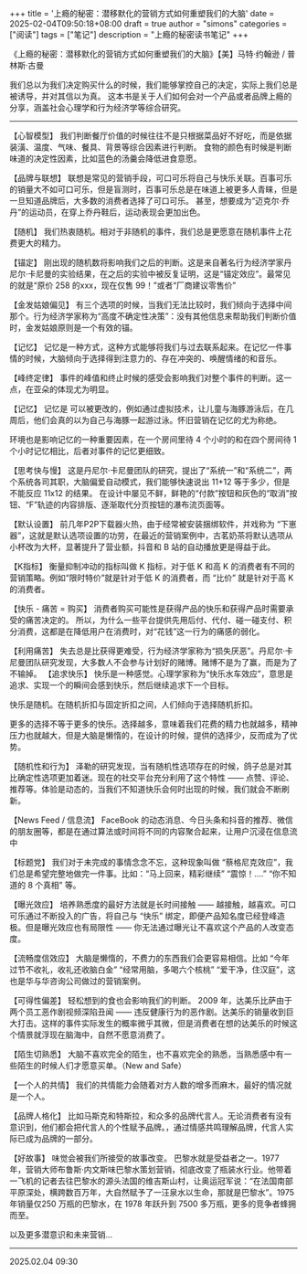 +++
title = '上瘾的秘密：潜移默化的营销方式如何重塑我们的大脑'
date = 2025-02-04T09:50:18+08:00
draft = true
author = "simons"
categories = ["阅读"]
tags = ["笔记"]
description = "上瘾的秘密读书笔记"
+++

《上瘾的秘密：潜移默化的营销方式如何重塑我们的大脑》【美】马特·约翰逊 / 普林斯·古曼

我们总以为我们决定购买什么的时候，我们能够掌控自己的决定，实际上我们总是被诱导，并对其信以为真。
这本书是关于人们如何会对一个产品或者品牌上瘾的分享，涵盖社会心理学和行为经济学等综合研究。

----

【心智模型】
我们判断餐厅价值的时候往往不是只根据菜品好不好吃，而是依据装潢、温度、气味、餐具、背景等综合因素进行判断。
食物的颜色有时候是判断味道的决定性因素，比如蓝色的汤羹会降低进食意愿。

【品牌与联想】
联想是常见的营销手段，可口可乐将自己与快乐关联。百事可乐的销量大不如可口可乐，但是盲测时，百事可乐总是在味道上被更多人青睐，但是一旦知道品牌后，大多数的消费者选择了可口可乐。
甚至，想要成为“迈克尔·乔丹”的运动员，在穿上乔丹鞋后，运动表现会更加出色。

【随机】
我们热衷随机。相对于非随机的事件，我们总是更愿意在随机事件上花费更大的精力。

【锚定】
刚出现的随机数将影响我们之后的判断。这是来自著名行为经济学家丹尼尔·卡尼曼的实验结果，在之后的实验中被反复证明，这是“锚定效应”。最常见的就是“原价 258 的xxx，现在仅售 99！”或者“厂商建议零售价”

【金发姑娘偏见】
有三个选项的时候，当我们无法比较时，我们倾向于选择中间那个。行为经济学家称为“高度不确定性决策”：没有其他信息来帮助我们判断价值时，金发姑娘原则是一个有效的锚。

【记忆】
记忆是一种方式，这种方式能够将我们与过去联系起来。在记忆一件事情的时候，大脑倾向于选择得到注意力的、存在冲突的、唤醒情绪的和音乐。

【峰终定律】
事件的峰值和终止时候的感受会影响我们对整个事件的判断。这一点，在亚朵的体现尤为明显。

【记忆】
记忆是 可以被更改的，例如通过虚拟技术，让儿童与海豚游泳后，在几周后，他们会真的以为自己与海豚一起游过泳。怀旧营销在记忆的尤为称绝。

环境也是影响记忆的一种重要因素，在一个房间里待 4 个小时的和在四个房间待 1 个小时记忆相比，后者对事件的记忆更细致。

【思考快与慢】
这是丹尼尔·卡尼曼团队的研究，提出了“系统一”和“系统二”，两个系统各司其职，大脑偏爱自动模式，我们能够快速说出 11+12 等于多少，但是不能反应 11x12 的结果。
在设计中屡见不鲜，鲜艳的“付款”按钮和灰色的“取消”按钮、“F”轨迹的内容排版、逐渐取代分页按钮的瀑布流页面等。

【默认设置】
前几年P2P下载器火热，由于经常被安装捆绑软件，并戏称为 “下崽器”，这就是默认选项设置的功劳，在最近的营销案例中，古茗奶茶将默认选项从小杯改为大杯，显著提升了营业额，抖音和 B 站的自动播放更是得益于此。

【K指标】
衡量抑制冲动的指标叫做 K 指标，对于低 K 和高 K 的消费者有不同的营销策略。例如“限时特价”就是针对于低 K 的消费者，而 “比价” 就是针对于高 K 的消费者。

【快乐 - 痛苦 = 购买】
消费者购买可能性是获得产品的快乐和获得产品时需要承受的痛苦决定的。
所以，为什么一些平台提供先用后付、代付、碰一碰支付、积分消费，这都是在降低用户在消费时，对“花钱”这一行为的痛感的弱化。

【利用痛苦】
失去总是比获得更难受，行为经济学家称为“损失厌恶”。丹尼尔·卡尼曼团队研究发现，大多数人不会参与计划好的赌博。赌博不是为了赢，而是为了不输掉。
【追求快乐】
快乐是一种感觉。心理学家称为“快乐水车效应”，意思是追求、实现一个的瞬间会感到快乐，然后继续追求下一个目标。

快乐是随机。在随机折扣与固定折扣之间，人们倾向于选择随机折扣。

更多的选择不等于更多的快乐。选择越多，意味着我们花费的精力也就越多，精神压力也就越大，但是大脑是懒惰的，在设计的时候，提供的选择少，反而成为了优势。

【随机性和行为】
泽勒的研究发现，当有随机性选项存在的时候，鸽子总是对其比确定性选项更加着迷。现在的社交平台充分利用了这个特性 —— 点赞、评论、推荐等。体验是动态的，当我们不知道快乐会何时出现的时候，我们就会不断刷新。

【News Feed / 信息流】
FaceBook 的动态消息、今日头条和抖音的推荐、微信的朋友圈等，都是在通过算法或时间将不同的内容聚合起来，让用户沉浸在信息流中

【标题党】
我们对于未完成的事情念念不忘，这种现象叫做 “蔡格尼克效应”，我们总是希望完整地做完一件事。比如：“马上回来，精彩继续” “震惊！....” “你不知道的 8 个真相” 等。

【曝光效应】
培养熟悉度的最好方法就是长时间接触 —— 越接触，越喜欢。可口可乐通过不断投入的广告，将自己与 “快乐” 绑定，即便产品知名度已经登峰造极。但是曝光效应也有局限性 —— 你无法通过曝光让不喜欢这个产品的人改变态度。

【流畅度信效应】
大脑是懒惰的，不费力的东西我们会更容易相信。比如 “今年过节不收礼，收礼还收脑白金” “经常用脑，多喝六个核桃” “爱干净，住汉庭”，这也是华与华咨询公司做过的营销案例。

【可得性偏差】
轻松想到的食也会影响我们的判断。
2009 年，达美乐比萨由于两个员工恶作剧视频深陷丑闻 —— 违反健康行为的恶作剧。达美乐的销量收到巨大打击。这样的事件实际发生的概率微乎其微，但是消费者在想的达美乐的时候这个情景就浮现在脑海中，自然不愿意消费了。

【陌生切熟悉】
大脑不喜欢完全的陌生，也不喜欢完全的熟悉，当熟悉感中有一些陌生的时候人们才愿意买单。（New and Safe）

【一个人的共情】
我们的共情能力会随着对方人数的增多而麻木，最好的情况就是一个人。

【品牌人格化】
比如马斯克和特斯拉，和众多的品牌代言人。无论消费者有没有意识到，他们都会把代言人的个性赋予品牌。，通过情感共鸣理解品牌，代言人实际已成为品牌的一部分。

【好故事】
味觉会被我们所接受的故事改变。
巴黎水就是受益者之一。1977 年，营销大师布鲁斯·内文斯味巴黎水策划营销，彻底改变了瓶装水行业。他带着一飞机的记者去往巴黎水的源头法国的维吉斯山村，让奥运冠军说：“在法国南部平原深处，横跨数百万年，大自然赋予了一汪泉水以生命，那就是巴黎水”。1975 年销量仅250 万瓶的巴黎水，在 1978 年跃升到 7500 多万瓶，更多的竞争者蜂拥而至。

以及更多潜意识和未来营销...

---

2025.02.04 09:30

